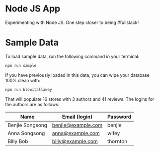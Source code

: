 # Node JS App

Experimenting with Node JS. One step closer to being #fullstack!

# Sample Data

To load sample data, run the following command in your terminal:

```bash
npm run sample
```

If you have previously loaded in this data, you can wipe your database 100% clean with:

```bash
npm run blowitallaway
```

That will populate 16 stores with 3 authors and 41 reviews. The logins for the authors are as follows:

|Name|Email (login)|Password|
|---|---|---|
|Benjie Songsong|benjie@example.com|benjie|
|Anna Songsong|anna@example.com|wifey|
|Billy Bob|billy@example.com|thornton|


